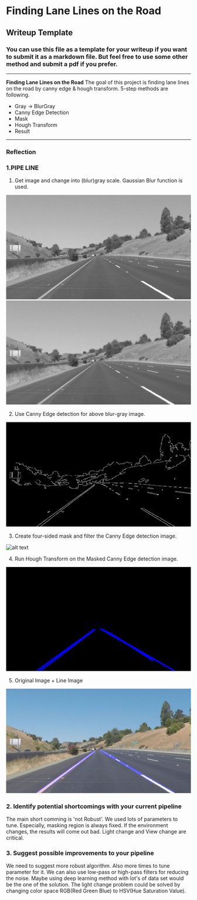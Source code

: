 # **Finding Lane Lines on the Road** 

## Writeup Template

### You can use this file as a template for your writeup if you want to submit it as a markdown file. But feel free to use some other method and submit a pdf if you prefer.

---

**Finding Lane Lines on the Road**
The goal of this project is finding lane lines on the road by canny edge & hough transform.
5-step methods are following.
* Gray -> BlurGray 
* Canny Edge Detection
* Mask
* Hough Transform
* Result

[//]: # (Image References)

[image1]: ./(1)gray.jpg "Gray"
[image2]: ./(2)blur_gray.jpg "Blurred Gray"
[image3]: ./(3)Cannyedges.jpg "Canny Edge"
[image4]: ./(4)maskededges.jpg "Canny Edge with Mask"
[image5]: ./(5)line_image.jpg "Line Image with Hough Transform"
[image6]: ./(6)result.jpg "Line Detection Result"


---

### Reflection

### 1.PIPE LINE

1. Get image and change into (blur)gray scale.
   Gaussian Blur function is used.
   
![alt text][image1]
![alt text][image2]

2. Use Canny Edge detection for above blur-gray image.

![alt text][image3]

3. Create four-sided mask and filter the Canny Edge detection image.

![alt text][image4]

4. Run Hough Transform on the Masked Canny Edge detection image.

![alt text][image5]

5. Original Image + Line Image

![alt text][image6]


### 2. Identify potential shortcomings with your current pipeline


The main short comming is 'not Robust'.
We used lots of parameters to tune.
Especially, masking region is always fixed.
If the environment changes, the results will come out bad.
Light change and View change are critical.


### 3. Suggest possible improvements to your pipeline

We need to suggest more robust algorithm.
Also more times to tune parameter for it.
We can also use low-pass or high-pass filters for reducing the noise.
Maybe using deep learning method with lot's of data set would be the one of the solution.
The light change problem could be solved by changing color space RGB(Red Green Blue) to HSV(Hue Saturation Value).


